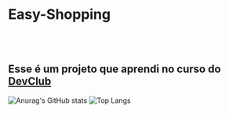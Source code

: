 <h1>Easy-Shopping</h1>
<br>
<br>
<h2>Esse é um projeto que aprendi no curso do <a href="https://rodolfomori.com.br/devclub">DevClub</a></h2>


  ![Anurag's GitHub stats](https://github-readme-stats.vercel.app/api?username=fabioarpupo-cell&show_icons=true&bg_color=e4e2e2)  ![Top Langs](https://github-readme-stats.vercel.app/api/top-langs/?username=fabioarpupo-cell&exclude_repo=github-readme-stats,anuraghazra.github.io&bg_color=E0CA63) 

